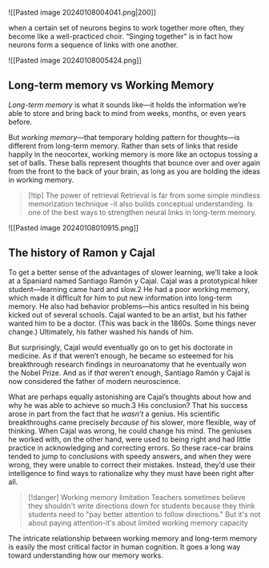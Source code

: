 ![[Pasted image 20240108004041.png|200]] 

when a certain set of neurons begins to work together more often, they become like a well-practiced choir. “Singing together” is in fact how neurons form a sequence of links with one another.

![[Pasted image 20240108005424.png]]

## Long-term memory vs Working Memory
_Long-term memory_ is what it sounds like—it holds the information we’re able to store and bring back to mind from weeks, months, or even years before.

But _working memory_—that temporary holding pattern for thoughts—is different from long-term memory. Rather than sets of links that reside happily in the neocortex, working memory is more like an octopus tossing a set of balls. These balls represent thoughts that bounce over and over again from the front to the back of your brain, as long as you are holding the ideas in working memory.

>[!tip] The power of retrieval
>Retrieval is far from some simple mindless memorization technique -it also builds conceptual understanding. Is one of the best ways to strengthen neural links in long-term memory.

![[Pasted image 20240108010915.png]]


## The history of Ramon y Cajal
To get a better sense of the advantages of slower learning, we’ll take a look at a Spaniard named Santiago Ramón y Cajal. Cajal was a prototypical hiker student—learning came hard and slow.2 He had a poor working memory, which made it difficult for him to put new information into long-term memory. He also had behavior problems—his antics resulted in his being kicked out of several schools. Cajal wanted to be an artist, but his father wanted him to be a doctor. (This was back in the 1860s. Some things never change.) Ultimately, his father washed his hands of him.

But surprisingly, Cajal would eventually go on to get his doctorate in medicine. As if that weren’t enough, he became so esteemed for his breakthrough research findings in neuroanatomy that he eventually won the Nobel Prize. And as if _that_ weren’t enough, Santiago Ramón y Cajal is now considered the father of modern neuroscience.

What are perhaps equally astonishing are Cajal’s thoughts about how and why he was able to achieve so much.3 His conclusion? That his success arose in part from the fact that he _wasn’t_ a genius. His scientific breakthroughs came precisely _because of_ his slower, more flexible, way of thinking. When Cajal was wrong, he could change his mind. The geniuses he worked with, on the other hand, were used to being right and had little practice in acknowledging and correcting errors. So these race-car brains tended to jump to conclusions with speedy answers, and when they were wrong, they were unable to correct their mistakes. Instead, they’d use their intelligence to find ways to rationalize why they must have been right after all.


>[!danger] Working memory limitation
>Teachers sometimes believe they shouldn't write directions down for students because they think students need to "pay better attention to follow directions." But it's not about paying attention-it's about limited working memory capacity


The intricate relationship between working memory and long-term memory is easily the most critical factor in human cognition. It goes a long way toward understanding how our memory works.
